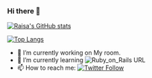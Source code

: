 ### Hi there 👋

<!--
**raisa0726/raisa0726** is a ✨ _special_ ✨ repository because its `README.md` (this file) appears on your GitHub profile.

Here are some ideas to get you started:
-->
[![Raisa's GitHub stats](https://github-readme-stats.vercel.app/api?username=raisa0726&count_private=true&show_icons=true&theme=react)](https://github.com/raisa0726/github-readme-stats.git)

[![Top Langs](https://github-readme-stats.vercel.app/api/top-langs/?username=raisa0726&count_private=true&show_icons=true&theme=react&layout=compact)](https://github.com/raisa0726/github-readme-stats.git)

- 🔭 I’m currently working on My room.
- 🌱 I’m currently learning ![Ruby_on_Rails URL](https://img.shields.io/badge/-Ruby%20on%20Rails-red.svg?logo=Ruby%20on%20Rails&style=popout)
- 📫 How to reach me: [![Twitter Follow](https://img.shields.io/twitter/follow/SC_Raisa?logo=Twitter&style=flat-square)](https://twitter.com/SC_Raisa)
